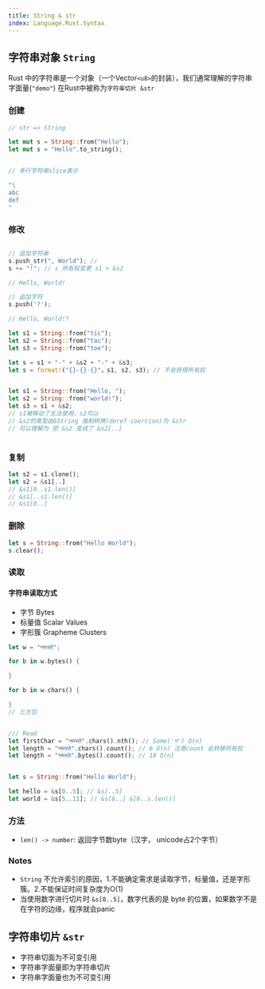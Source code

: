```yaml
---
title: String & str
index: Language.Rust.Syntax
---
```


## 字符串对象 `String`


Rust 中的字符串是一个对象（一个Vector`<u8>`的封装），我们通常理解的字符串字面量(`"demo"`) 在Rust中被称为`字符串切片 &str`


### 创建

``` rs
// str => String

let mut s = String::from("Hello");
let mut s = "Hello".to_string();


// 多行字符串slice表示 

"\
abc
def
"
```

### 修改

``` rs

// 追加字符串
s.push_str(", World"); // 
s += "!"; // s 所有权变更 s1 + &s2

// Hello, World!

// 追加字符
s.push('?');

// Hello, World!?

let s1 = String::from("tic");
let s2 = String::from("tac");
let s3 = String::from("toe");

let s = s1 + "-" + &s2 + "-" + &s3;
let s = format!("{}-{}-{}"，s1, s2, s3); // 不会获得所有权


let s1 = String::from("Hello, ");
let s2 = String::from("world!");
let s3 = s1 + &s2; 
// s1被移动了无法使用，s2可以
// &s2的类型由&String 强制转换(deref coercion)为 &str
// 可以理解为 把 &s2 变成了 &s2[..]



```

### 复制

``` rs
let s2 = s1.clone();
let s2 = &s1[..] 
// &s1[0..s1.len()]
// &s1[..s1.len()]
// &s1[0..]
```

### 删除

``` rs
let s = String::from("Hello World");
s.clear();
```

### 读取

#### 字符串读取方式

- 字节 Bytes
- 标量值 Scalar Values
- 字形簇 Grapheme Clusters

```  rs
let w = "नमस्ते";

for b in w.bytes() {

}

for b in w.chars() {

}
// 三方包


/// Read
let firstChar = "नमस्ते".chars().nth(); // Some('न') O(n)
let length = "नमस्ते".chars().count(); // 6 O(n) 注意count 会转移所有权
let length = "नमस्ते".bytes().count(); // 18 O(n)
```

``` rs

```

``` rs
let s = String::from("Hello World");

let hello = &s[0..5]; // &s[..5]
let world = &s[5..11]; // &s[6..] &[6..s.len()]

```

### 方法

- `len() -> number`: 返回字节数byte（汉字， unicode占2个字节）


### Notes

- `String` 不允许索引的原因，1.不能确定需求是读取字节，标量值，还是字形簇。2.不能保证时间复杂度为O(1)
- 当使用数字进行切片时 `&s[0..5]`，数字代表的是 byte 的位置，如果数字不是在字符的边缘，程序就会panic


## 字符串切片 `&str`

- 字符串切面为不可变引用
- 字符串字面量即为字符串切片
- 字符串字面量也为不可变引用